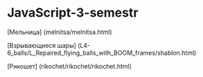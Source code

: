 # JavaScript-3-semestr

[Мельница] (melnitsa/melnitsa.html) 

[Взрывающиеся шары] (L4-6_balls/L_Repaired_flying_balls_with_BOOM_frames/shablon.html) 

[Рикошет] (rikochet/rikochet/rikochet.html)
